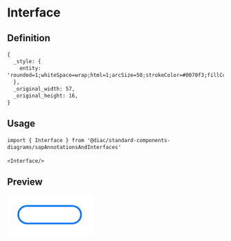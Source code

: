 # Interface

## Definition

```
{
  _style: { 
    entity: 'rounded=1;whiteSpace=wrap;html=1;arcSize=50;strokeColor=#0070f3;fillColor=default;strokeWidth=1.5;',
  },
  _original_width: 57,
  _original_height: 16,
}
```

## Usage

```
import { Interface } from '@diac/standard-components-diagrams/sapAnnotationsAndInterfaces'

<Interface/>
```

## Preview

<img src="./interface.png" width="200"/>
